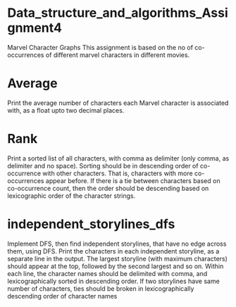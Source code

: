 # Data_structure_and_algorithms_Assignment4
Marvel Character Graphs
This assignment is based on the no of co-occurrences of different marvel characters in different movies.

# Average
Print the average number of characters each Marvel character is associated with, as a float upto two decimal places.

# Rank
Print a sorted list of all characters, with comma as delimiter (only comma, as delimiter and no space). Sorting should be in descending order of co-occurrence with other characters. That is, characters with more co-occurrences appear before. If there is a tie between characters based on co-occurrence count, then the order should be descending based on lexicographic order of the character strings.

# independent_storylines_dfs
Implement DFS, then find independent storylines, that have no edge across them, using DFS. Print the characters in each independent storyline, as a separate line in the output. The largest storyline (with maximum characters) should appear at the top, followed by the second largest and so on. Within each line, the character names should be delimited with comma, and lexicographically sorted in descending order. If two storylines have same number of characters, ties should be broken in lexicographically descending order of character names
